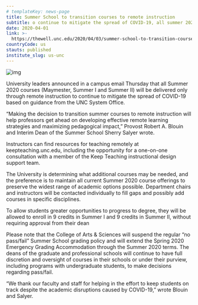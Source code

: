 ```yaml
---
# templateKey: news-page
title: Summer School to transition courses to remote instruction
subtitle: o continue to mitigate the spread of COVID-19, all summer 2020 courses will be delivered only through remote instruction.
date: 2020-04-01
link: >-
  https://thewell.unc.edu/2020/04/03/summer-school-to-transition-courses-to-remote-instruction/
countryCode: us
stauts: published
institute_slug: us-unc
---
```

![img](https://thewell.unc.edu/files/2020/04/bell-tower.jpg)

University leaders announced in a campus email Thursday that all Summer 2020 courses (Maymester, Summer I and Summer II) will be delivered only through remote instruction to continue to mitigate the spread of COVID-19 based on guidance from the UNC System Office.

“Making the decision to transition summer courses to remote instruction will help professors get ahead on developing effective remote learning strategies and maximizing pedagogical impact,” Provost Robert A. Blouin and Interim Dean of the Summer School Sherry Salyer wrote.

Instructors can find resources for teaching remotely at keepteaching.unc.edu, including the opportunity for a one-on-one consultation with a member of the Keep Teaching instructional design support team.

The University is determining what additional courses may be needed, and the preference is to maintain all current Summer 2020 course offerings to preserve the widest range of academic options possible. Department chairs and instructors will be contacted individually to fill gaps and possibly add courses in specific disciplines.

To allow students greater opportunities to progress to degree, they will be allowed to enroll in 9 credits in Summer I and 9 credits in Summer II, without requiring approval from their dean

Please note that the College of Arts & Sciences will suspend the regular “no pass/fail” Summer School grading policy and will extend the Spring 2020 Emergency Grading Accommodation through the Summer 2020 terms. The deans of the graduate and professional schools will continue to have full discretion and oversight of courses in their schools or under their purview, including programs with undergraduate students, to make decisions regarding pass/fail.

“We thank our faculty and staff for helping in the effort to keep students on track despite the academic disruptions caused by COVID-19,” wrote Blouin and Salyer.
